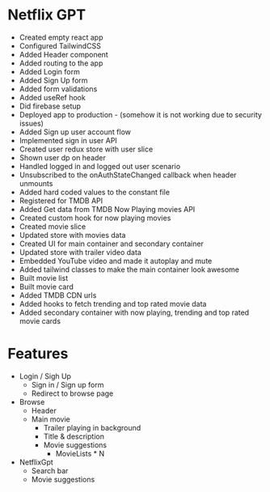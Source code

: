 # Netflix GPT

- Created empty react app
- Configured TailwindCSS
- Added Header component
- Added routing to the app
- Added Login form
- Added Sign Up form
- Added form validations
- Added useRef hook
- Did firebase setup
- Deployed app to production - (somehow it is not working due to security issues)
- Added Sign up user account flow
- Implemented sign in user API
- Created user redux store with user slice
- Shown user dp on header
- Handled logged in and logged out user scenario
- Unsubscribed to the onAuthStateChanged callback when header unmounts
- Added hard coded values to the constant file
- Registered for TMDB API
- Added Get data from TMDB Now Playing movies API
- Created custom hook for now playing movies
- Created movie slice
- Updated store with movies data
- Created UI for main container and secondary container
- Updated store with trailer video data
- Embedded YouTube video and made it autoplay and mute
- Added tailwind classes to make the main container look awesome
- Built movie list
- Built movie card
- Added TMDB CDN urls
- Added hooks to fetch trending and top rated movie data
- Added secondary container with now playing, trending and top rated movie cards

# Features

- Login / Sigh Up
  - Sign in / Sign up form
  - Redirect to browse page
- Browse
  - Header
  - Main movie
    - Trailer playing in background
    - Title & description
    - Movie suggestions
      - MovieLists \* N
- NetflixGpt
  - Search bar
  - Movie suggestions
